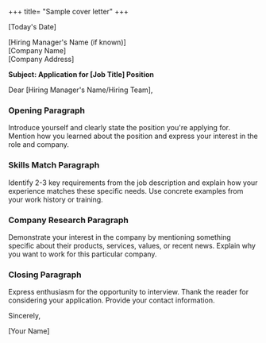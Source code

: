 +++
title= "Sample cover letter"
+++

[Today's Date]

[Hiring Manager's Name (if known)]  
[Company Name]  
[Company Address]

**Subject: Application for [Job Title] Position**

Dear [Hiring Manager's Name/Hiring Team],

### Opening Paragraph

Introduce yourself and clearly state the position you're applying for. Mention how you learned about the position and express your interest in the role and company.

### Skills Match Paragraph

Identify 2-3 key requirements from the job description and explain how your experience matches these specific needs. Use concrete examples from your work history or training.

### Company Research Paragraph

Demonstrate your interest in the company by mentioning something specific about their products, services, values, or recent news. Explain why you want to work for this particular company.

### Closing Paragraph

Express enthusiasm for the opportunity to interview. Thank the reader for considering your application. Provide your contact information.

Sincerely,

[Your Name]
